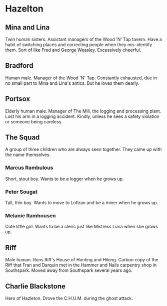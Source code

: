 # Hazelton

## Mina and Lina
Twin human sisters. Assistant managers of the Wood 'N' Tap tavern. Have a habit of switching places and correcting people when they mis-identify them. Sort of like Fred and George Weasley. Excessively cheerful.

## Bradford
Human male. Manager of the Wood 'N' Tap. Constantly exhausted, due in no small part to Mina and Lina's antics. But he loves them dearly.

## Portsox
Elderly human male. Manager of The Mill, the logging and processing plant. Lost his arm in a logging accident. Kindly, unless he sees a safety violation or someone being careless.

## The Squad
A group of three children who are always seen together. They came up with the name themselves.

### Marcus Rambulous
Short, stout boy. Wants to be a logger when he grows up.

### Peter Sougat
Tall, thin boy. Wants to move to Loftran and be a miner when he grows up.

### Melanie Ramhousen
Cute little girl. Wants to be a cleric just like Mistress Liara when she grows up.

## Riff
Male human. Runs Riff's House of Hunting and Hiking. Carbon copy of the Riff that Fran and Darquin met in the Hammer and Nails carpentry shop in Southspark. Moved away from Southspark several years ago.

## Charlie Blackstone
Hero of Hazleton. Drove the C.H.U.M. during the ghost attack.
